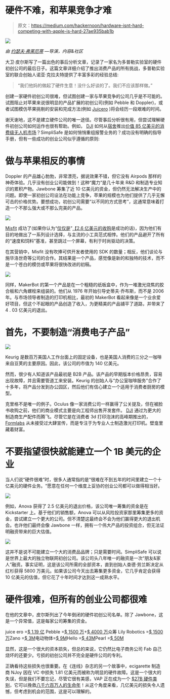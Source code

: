 # 硬件不难，和苹果竞争才难

> 原文：<https://medium.com/hackernoon/hardware-isnt-hard-competing-with-apple-is-hard-27ae935bab1b>

![](img/adc8c789fc87f0c2b0f308a32b817adb.png)

*由* [*约瑟夫·弗莱厄蒂*](https://twitter.com/josephflaherty) *—导演，内容&社区*

大卫·皮尔斯写了一篇出色的事后分析文章，记录了一家名为多普勒实验室的硬件初创公司的最后日子。这篇文章详细介绍了推出消费产品的所有挑战，多普勒实验室的联合创始人诺亚·克拉夫特提供了丰富多彩的经验总结:

> “我们他妈的做起了硬件生意！没什么好谈的了。我们不应该那样做。”

创建一家硬件初创公司很难，但试图创建一家与苹果竞争的公司几乎是不可能的。试图阻止对苹果来说很明显的产品扩展的初创公司(例如 Pebble 和 Doppler)，或者试图模仿苹果挑剔的安装和完成方法(例如 [Juicero](https://blog.bolt.io/heres-why-juicero-s-press-is-so-expensive-6add74594e50?gi=a2f68c0df541) )将会经历一段艰难的时间。

谢天谢地，这不是建立硬件公司的唯一途径。尽管事后分析很有用，但尝试理解硬件初创公司如何运作也很有帮助。例如， [DJI](https://www.dji.com/) 如何从[宿舍](https://www.forbes.com/sites/ryanmac/2015/05/06/dji-drones-frank-wang-china-billionaire/)推出[价值 85 亿美元的消费级无人机市场](http://www.businessinsider.com/commercial-uav-market-analysis-2017-8)？SimpliSafe 是如何悄悄重组报警业务的？成功没有明确的指导手册，但有一些成功的创业公司似乎遵循的原则:

# 做与苹果相反的事情

Doppler 的产品雄心勃勃，非常漂亮，据说效果不错，但它没有 Airpods 那样的神奇体验。几乎没有创业公司能做到！这种“魔力”是几十年来 R&D 和制造专业知识的累积产物。Jawbone 筹集了近 10 亿美元的资金，但仍然无法解决生产中的问题。即使一家初创公司设法在功能上竞争，苹果的规模也为他们提供了几乎无懈可击的价格优势。要想成功，初创公司需要“以不同的方式思考”，这通常意味着打造一个不那么强大或不那么完美的产品。

![](img/bb2978345302f388a530fc68027793b4.png)

[Misfit](https://misfit.com/) 成功了(如果你认为“[仅仅是](https://techcrunch.com/2017/05/16/theres-no-shame-in-a-100m-startup/)”[【2.6 亿美元的收购](http://fortune.com/2015/11/12/fossil-misfit-acquisition/)是成功的话)，因为他们有目的地做出了一系列设计选择，与主流的小工具范式相悖。他们的产品避开了所有的“速度和饲料”基准，甚至跳过一个屏幕，有利于时尚驱动的决策。

在其营销中，Misfit 没有吹捧可供开发者使用的 SDK 的数量；相反，他们谈论与施华洛世奇等公司的合作。其结果是一个产品，感觉像是新的和独特的技术，而不是一个苍白的模仿或苹果将很快改进的初稿。

![](img/8a4b8d7bcedb96d530cb7d9d8cbb627c.png)

同样，MakerBot 的第一个产品是在一个粗糙的纸板盒中，作为一堆激光烧焦的胶合板和六角螺栓来组装的。他们从 1976 年开始引导史蒂夫·乔布斯，而不是 2006 年。与市场领导者制造的打印机相比，最初的 MakerBot 看起来像是一个业余爱好项目，但这个不起眼的产品创造了收入，为更精美的产品铺平了道路，并带来了 4 . 03 亿美元的退出。

# 首先，不要制造“消费电子产品”

![](img/8ed87710217101a8cd2d9b080a78f3f9.png)

Keurig 是数百万美国人工作台面上的固定设备，也是美国人消费的三分之一咖啡来自豆荚的主要原因。因此，该公司的市值为 140 亿美元。

然而，很少有人知道该产品最初是 B2B 产品。该产品的早期版本价格昂贵，容易出现故障，并且需要管道工来安装。Keurig 的创始人与“办公室咖啡服务”合作了十多年，将产品分发到办公园区，然后他们有信心建立一个适用于消费者厨房的模型。

克里格不是唯一的例子。Oculus 像一家消费公司一样赢得了公关提及，但在被脸书收购之前，他们的商业模式主要是向工程师出售开发套件。 [DJI](https://www.dji.com/) 通过为更大的制造商生产配件而腾飞。尽管它是在消费者 3d 打印泡沫的高峰期推出的， [Formlabs](https://formlabs.com/) 从未接受过大肆宣传，而是专注于为专业人士制造激光打印机。壁龛里藏着财富。

# 不要指望很快就能建立一个 1B 美元的企业

当人们说“硬件很难”时，很多人通常指的是“很难在不到五年的时间里建立一个十亿美元的硬件业务。“愿意在任何一个维度上妥协的创业公司都可以做得相当好。

![](img/9c1684a03ee867e7507c0d454a256091.png)

例如，Anova 获得了 2.5 亿美元的退出价格，该公司唯一筹集的资金是在 Kickstarter 上。基于他们的销售额，Anova 可以从风险投资家那里筹集更多的资金，尝试建立一个更大的公司。但不清楚这最终会不会为他们赢得更大的退出机会。也许他们最终会像 Jawbone 一样，拥有一个伟大产品的投资组合，但无法证明融资带来的巨大估值。

![](img/4d4642d0ab4e0efcab53b810aa56d84f.png)

这并不是说不可能建立一个大的消费品品牌；只是需要时间。SimpliSafe 可以说是世界上最大的独立物联网初创公司。该公司头八年唯一的融资是一次“朋友&家人”融资。事实证明，这是该公司所需的全部资本，直到创始人查德·劳兰斯决定从红杉获得 5800 万美元。如果该公司今天出去筹集更多资金，它几乎肯定会获得 10 亿美元的估值，但它花了十年时间才达到这一成熟水平。

# 硬件很难，但所有的创业公司都很难

在他的文章中，皮尔斯列出了今年倒闭的硬件初创公司名单。除了 Jawbone，这是一个异常值，这是每家公司筹集的资金。

juice ero =[$ 1.19 亿](https://www.crunchbase.com/organization/juicero)
Pebble =[$ 1500 万](https://www.crunchbase.com/organization/pebble)+[$ 4000 万](https://www.kickstarter.com/projects/getpebble/pebble-2-time-2-and-core-an-entirely-new-3g-ultra)众筹
Lily Robotics =[$ 1500 万](https://crunchbase.com/organization/lily-robotics)Zano =[$ 3M](https://www.kickstarter.com/projects/torquing/zano-autonomous-intelligent-swarming-nano-drone)电动物体=[$ 9M](https://www.crunchbase.com/organization/electric-objects)Hello =[$ 43M](https://www.crunchbase.com/organization/hello)Pearl =[$ 50M](https://www.crunchbase.com/organization/pearl-7)

显然，这是一个很大的资本损失，但总的来说，它仍然比电子商务公司 Fab 自己烧坏的还要少。亏损的初创公司并不完全是硬件公司的专利。

正确看待这些损失也很重要。在《连线》杂志的另一个故事中，ecigarette 制造商 NJoy 因在 VC 中损失 1.81 亿美元而被称为明显的硬件故障。这是一个很大的失误，但是我们不要忘记，尽管它很有美感，VAP 正在成为一个 [$27B 硬件类别](https://globenewswire.com/news-release/2017/03/28/945982/0/en/Global-27-67-Billion-E-Cigarette-Market-2022-Major-Tobacco-Companies-are-Entering-into-Agreements-with-Providers-of-Technology-Innovation-in-e-Cigarettes.html)，它可以挽救[八千六百万人的生命年](https://gumc.georgetown.edu/news/Tobacco_Smokers_Could_Gain_86%20Million_Years_of_Life_if_they_Switch_to_Vaping_Study_Finds)！从这个角度来看，几亿美元的损失令人遗憾，但考虑到机会的范围，这是可以理解的。